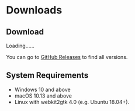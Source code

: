 # Downloads
<h2 id="Download">Download</h2>
<p id="OSVERSION">Loading......</p>
<p id="EPHVERSION"></p>
<div id="downloadButtonContainer"></div>

You can go to [GitHub Releases](https://github.com/ResetPower/Epherome/releases) to find all versions.

## System Requirements

- Windows 10 and above
- macOS 10.13 and above
- Linux with webkit2gtk 4.0 (e.g. Ubuntu 18.04+).

<style>
    .downloadbutton {
        padding: 10px 20px;
        font-size: 18px;
        background-color: #4CAF50;
        color: white;
        border: none;
        border-radius: 5px;
        cursor: pointer;
    }
</style>

<script module>
    fetch('https://api.github.com/repos/ResetPower/Epherome/releases')
        .then(response => response.json())
        .then(data => {
            const htmlUrl = data[0].html_url;
            const version = htmlUrl.match(/tag\/(.*)$/)[1];
            checkOperatingSystem(version);
        });
    function checkOperatingSystem(version) {
        var osName = "Unknown";
        var osVersion = "Unknown";
        var userAgent = navigator.userAgent.toLowerCase();
        if (userAgent.indexOf("win") >= 0) {
            osName = "Windows";
            osVersion = "Windows 10 and above (Windows 7 users must compile from <a href='https://github.com/ResetPower/Epherome' target='_blank'>source</a> according to the <a href='https://tauri.app/v1/guides/building/windows#supporting-windows-7' target='_blank'>Tauri documentation</a>)";
            addDownloadButton("https://github.com/ResetPower/Epherome/releases/download/"+version+"/Epherome_"+version+"_x86-setup.exe", "Download x86 Installer(.exe)");
            addDownloadButton("https://github.com/ResetPower/Epherome/releases/download/"+version+"/Epherome_"+version+"_x64-setup.exe", "Download x64 Installer(.exe)");
            addDownloadButton("https://github.com/ResetPower/Epherome/releases/download/"+version+"/Epherome_"+version+"_arm64-setup.exe", "Download arm64 Installer(.exe)");
        } else if (userAgent.indexOf("mac") >= 0) {
            osName = "macOS";
            osVersion = "macOS High Sierra (10.13) and above";
            addDownloadButton("https://github.com/ResetPower/Epherome/releases/download/"+version+"/Epherome_"+version+"_universal.dmg", "Download Universal Installer Image(.dmg)");
            addDownloadButton("https://github.com/ResetPower/Epherome/releases/download/"+version+"/Epherome_universal.app.tar.gz", "Download Universal Software(.app)")
        } else if (userAgent.indexOf("linux") >= 0) {
            osName = "Linux";
            osVersion = "Linux with webkit2gtk 4.0 (e.g. Ubuntu 18.04+), Linux Arm64 is not supported yet.";
            addDownloadButton("https://github.com/ResetPower/Epherome/releases/download/"+version+"/Epherome_"+version+"_amd64.deb", "Download amd64 Software Package(.deb)");
            addDownloadButton("https://github.com/ResetPower/Epherome/releases/download/"+version+"/Epherome_"+version+"_amd64.AppImage", "Download amd64 Common Software Package(.AppImage)");
        }
        document.getElementById("Download").innerHTML = "Epherome " + osName + " Version";
        document.getElementById("OSVERSION").innerHTML = "System Requirements: " + osVersion;
        document.getElementById("EPHVERSION").innerHTML = "Newest Version: " + version;
        if (osName == "Unknown") {
            document.getElementById("Download").innerHTML = "Epherome";
            document.getElementById("OSVERSION").innerHTML = "Epherome不支持您使用的设备"
            document.getElementById("EPHVERSION").innerHTML = null
        }
        if ((userAgent.indexOf("iphone") >= 0) || (userAgent.indexOf("android") >= 0)) {
            document.getElementById("Download").innerHTML = "Epherome";
            document.getElementById("OSVERSION").innerHTML = "很抱歉，Epherome不支持手机/平板使用";
            document.getElementById("EPHVERSION").innerHTML = "若要下载，请访问下方Github Release界面或使用电脑访问";
            document.getElementById("downloadButtonContainer").innerHTML = null
        }
    }
    function addDownloadButton(downloadUrl, buttonText) {
        var container = document.getElementById("downloadButtonContainer");
        var buttonContainer = document.createElement("div");
        buttonContainer.className = "button-container";
        var button = document.createElement("a");
        button.innerHTML = buttonText;
        button.setAttribute("href",downloadUrl)
        buttonContainer.appendChild(button);
        container.appendChild(buttonContainer);
    }
</script>